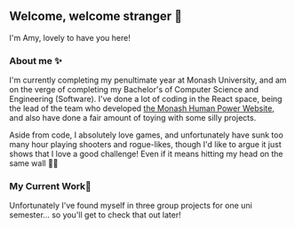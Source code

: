 ## Welcome, welcome stranger 👋
I'm Amy, lovely to have you here!

### About me ✨

I'm currently completing my penultimate year at Monash University, and am on the verge of completing my Bachelor's of Computer Science and Engineering (Software). I've done a lot of coding in the React space, being the lead of the team who developed [the Monash Human Power Website](https://monashhumanpower.org/), and also have done a fair amount of toying with some silly projects.

Aside from code, I absolutely love games, and unfortunately have sunk too many hour playing shooters and rogue-likes, though I'd like to argue it just shows that I love a good challenge! Even if it means hitting my head on the same wall 💪😤

 ### My Current Work🌱
 Unfortunately I've found myself in three group projects for one uni semester... so you'll get to check that out later!



<!--
**AmyTjea/AmyTjea** is a ✨ _special_ ✨ repository because its `README.md` (this file) appears on your GitHub profile.

Here are some ideas to get you started:

- 🔭 I’m currently working on ...
- 🌱 I’m currently learning ...
- 👯 I’m looking to collaborate on ...
- 🤔 I’m looking for help with ...
- 💬 Ask me about ...
- 📫 How to reach me: ...
- 😄 Pronouns: ...
- ⚡ Fun fact: ...
-->
